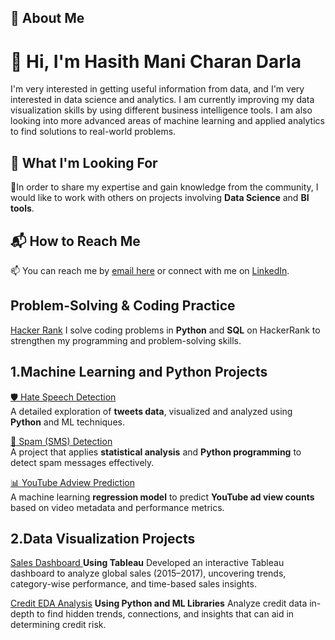 ## 🌟 About Me
# 👋 Hi, I'm Hasith Mani Charan Darla
I'm very interested in getting useful information from data, and I'm very interested in data science and analytics. I am currently improving my data visualization skills by using different business intelligence tools. I am also looking into more advanced areas of machine learning and applied analytics to find solutions to real-world problems.

## 🚀 What I'm Looking For
💞️In order to share my expertise and gain knowledge from the community, I would like to work with others on projects involving **Data Science** and **BI tools**.

## 📬 How to Reach Me
📫 You can reach me by [email here](mailto:https://mail.google.com/mail/u/0/#inbox?compose=DmwnWrRqhKXTSQgGNVXNtlbWGRGKvqNCtrBQSCMtXqcMZKrWDNrCrDhNZgMNdrkRJqdvwGZjsXkg) or connect with me on [LinkedIn](https://www.linkedin.com/in/hasith-mani-charan-darla/).
  
## Problem-Solving & Coding Practice
[Hacker Rank](https://www.hackerrank.com/profile/hasithdarla)
I solve coding problems in **Python** and **SQL** on HackerRank to strengthen my programming and problem-solving skills.  

## 1.Machine Learning and Python Projects  
[🛡️ Hate Speech Detection](https://github.com/Hasith1974/Hate-Speech-Detection.git)  
A detailed exploration of **tweets data**, visualized and analyzed using **Python** and ML techniques.  

[📩 Spam (SMS) Detection](https://github.com/Hasith1974/Spam-detection.git)  
A project that applies **statistical analysis** and **Python programming** to detect spam messages effectively.  

[📊 YouTube Adview Prediction](https://github.com/Hasith1974/YouTubeAdview_Prediction.git)  
A machine learning **regression model** to predict **YouTube ad view counts** based on video metadata and performance metrics.  

## 2.Data Visualization Projects
[Sales Dashboard ](https://github.com/Hasith1974/Sales-Dashboard.git) **Using Tableau**
Developed an interactive Tableau dashboard to analyze global sales (2015–2017), uncovering trends, category-wise performance, and time-based sales insights.

[Credit EDA Analysis](https://github.com/Hasith1974/Credit_EDA_Project.git) **Using Python and ML Libraries**
Analyze credit data in-depth to find hidden trends, connections, and insights that can aid in determining credit risk.
 
<!---
This is a ✨ special ✨ repository because its `README.md` (this file) appears on your GitHub profile.
You can click the Preview link to take a look at your changes.
--->
